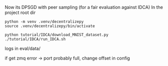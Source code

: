Now its DPSGD with peer sampling (for a fair evaluation against IDCA)
In the project root dir

```
python -m venv .venv/decentralizepy
source .venv/decentralizepy/bin/activate
```
```
python tutorial/IDCA/download_MNIST_dataset.py
./tutorial/IDCA/run_IDCA.sh
```
logs in eval/data/<date-time>

if get zmq error -> port probably full, change offset in config